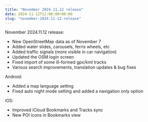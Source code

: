 ```yaml
---
title: "November 2024.11.12 release"
date: 2024-11-12T12:00:00+00:00
slug: "november-2024-11-12-release"
---
```


November 2024.11.12 release:

- New OpenStreetMap data as of November 7
- Added water slides, carousels, ferris wheels, etc
- Added traffic signals (more visible in car navigation)
- Updated the OSM login screen
- Fixed import of some ill-formed gpx/kml tracks
- Various search improvements, translation updates & bug fixes

Android:
- Added a map language setting
- Fixed auto night mode setting and added a navigation only option

iOS:
- Improved iCloud Bookmarks and Tracks sync
- New POI icons in Bookmarks view

